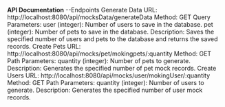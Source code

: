 **API Documentation**
--Endpoints
Generate Data
URL: http://localhost:8080/api/mocksData/generateData
Method: GET
Query Parameters:
user (integer): Number of users to save in the database.
pet (integer): Number of pets to save in the database.
Description: Saves the specified number of users and pets to the database and returns the saved records.
Create Pets
URL: http://localhost:8080/api/mocks/pet/mokingpets/:quantity
Method: GET
Path Parameters:
quantity (integer): Number of pets to generate.
Description: Generates the specified number of pet mock records.
Create Users
URL: http://localhost:8080/api/mocks/user/mokingUser/:quantity
Method: GET
Path Parameters:
quantity (integer): Number of users to generate.
Description: Generates the specified number of user mock records.
